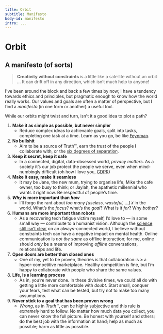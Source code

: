 ```yaml
---
title: Orbit
subtitle: Manifesto
body-id: manifesto
intro: ...
---
```


# Orbit
## A manifesto (of sorts)

> **Creativity without constraints** is a little like a satellite without an orbit ... It can drift off in any direction, which isn’t much help to anyone!

I've been around the block and back a few times by now; I have a tendency towards ethics and principles, but pragmatic enough to know how the world really works. Our values and goals are often a matter of perspective, but I find a _manifesto_ (in one form or another) a useful tool.

While our orbits might twist and turn, isn't it a good idea to plot a path?

1.  **Make it as simple as possible, but never simpler**
    - Reduce complex ideas to achievable goals, split into tasks, completing one task at a time. Learn as you go, be like [Feynman](http://www.feynman.com).
2.  **No bullshit**
    - Aim to be a source of Truth™, earn the trust of the people I collaborate with, or the [six degrees of separation](https://en.wikipedia.org/wiki/Six_degrees_of_separation).
3.  **Keep it secret, keep it safe**
    - In a connected, digital, data-obsessed world, *privacy matters*. As a society it’s our job protect the people we serve, even when mind-numbingly difficult (oh how I love you, [GDPR](https://ico.org.uk/for-organisations/guide-to-the-general-data-protection-regulation-gdpr/))
4.  **Make it easy, make it seamless**
    - It may be Jane, the new mum, trying to organise life; Mike the cafe owner, too busy to think; or Jaylah, the apathetic millennial who wants it right now. Be respectful of people’s time.
5.  **_Why_ is more important than _how_**
    - I’ll forgo the rant about *too many \[useless, wasteful, …\] `X`* in the world. What’s the *focus*? what’s the *goal*? What is it *for*? Why *bother*?
6.  **Humans are more important than robots**
    - As a recovering tech fatigue victim myself, I’d love to — in some small way — contribute to a humanist vision. Although the [science still isn’t clear](https://www.theguardian.com/science/2015/jan/18/modern-world-bad-for-brain-daniel-j-levitin-organized-mind-information-overload) on an always-connected world, I believe without constraints tech can have a negative impact on mental health. Online communication is *not the same* as offline interaction; for me, online should *only* be a means of improving *offline* conversations, relationships and life.
7.  **Open doors are better than closed ones**
    - One of my, yet to be proven, theories is that collaboration is ≥ a hyper-competitive marketplace. Healthy competition is fine, but I’m happy to collaborate with people who share the same values.
8.  **Life, is a learning process**
    - As in, you’re never done. In these divisive times, we could all do with getting a little more comfortable with *doubt*. Start small, conquer your fears, test what can be tested, but try not to make too many assumptions.
9.  **Never stick to a goal that has been proven wrong**
    - *Wrong*, as in *Truth™*, can be highly subjective and this rule is *extremely* hard to follow. No matter how much data you collect, you can never know the full picture. Be honest with yourself and others; do the best job with the information at hand; help as much as possible; harm as little as possible.
